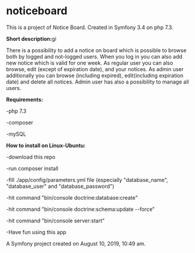 noticeboard
===========

This is a project of Notice Board. Created in Symfony 3.4 on php 7.3.

<p><b>Short description:</b>gi</p>
There is a possibility to add a notice on board which is possible to browse both by logged and not-logged users. When you log in you can also add new notice which is valid for one week. As regular user you can also browse, edit (except of expiration date), and your notices. As admin user additionally you can browse (including expired), edit(including expiration date) and delete all notices. Admin user has also a possibility to manage all users.

<b>Requirements:</b>
<p>-php 7.3</p>
<p>-composer</p>
<p>-mySQL</p> 

<p><b>How to install on Linux-Ubuntu:</b></p>
<p>-download this repo</p>
<p>-run composer install</p>
<p>-fill ./app/config/parameters.yml file (especially "database_name", "database_user" and "database_password")</p>
<p>-hit command "bin/console doctrine:database:create"</p>
<p>-hit command "bin/console doctrine:schema:update --force"</p>
<p>-hit command "bin/console server:start"</p>
<p>-Have fun using this app</p>

A Symfony project created on August 10, 2019, 10:49 am.
